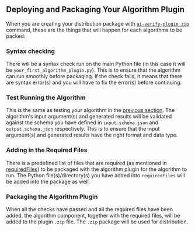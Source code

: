 ## Deploying and Packaging Your Algorithm Plugin
When you are creating your distribution package with [`ai-verify-plugin zip`](../plugins/Plugin_Tool.md#zip) command, these are the things that will happen for each algorithms to be packed: 
<br>

### Syntax checking
There will be a syntax check run on the main Python file (in this case it will be `your_first_algorithm_plugin.py`). This is to ensure that the algorithm can run smoothly before packaging. If the check fails, it means that there are syntax error(s) and you will have to fix the error(s) before continuing. 
<br>

### Test Running the Algorithm
This is the same as testing your algorithm in the [previous section](testing_algorithm.md). The algorithm's input argument(s) and generated results will be validated against the schema you have defined in `input.schema.json` and `output.schema.json` respectively. This is to ensure that the input argument(s) and generated results have the right format and data type. 
<br>

### Adding in the Required Files
There is a predefined list of files that are required (as mentioned in [requiredFiles](file_structure.md#your_first_algorithm_pluginmetajson)) to be packaged with the algorithm plugin for the algorithm to run. The Python file(s)/directory(s) you have added into `requiredFiles` will be added into the package as well. 
<br>

### Packaging the Algorithm Plugin
When all the checks have passed and all the required files have been added, the algorithm component, together with the required files, will be added to the plugin `.zip` file. The `.zip` package will be used for distribution. 
<br>